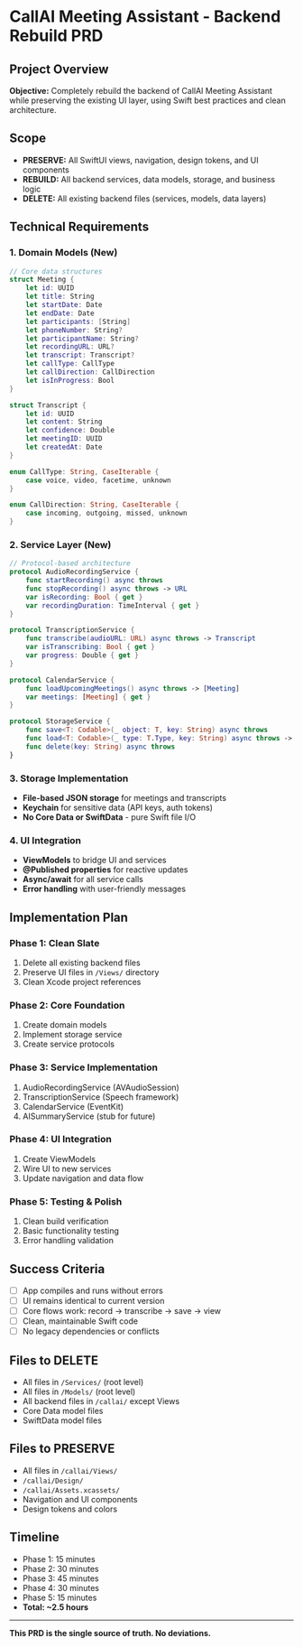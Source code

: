 # CallAI Meeting Assistant - Backend Rebuild PRD

## Project Overview
**Objective:** Completely rebuild the backend of CallAI Meeting Assistant while preserving the existing UI layer, using Swift best practices and clean architecture.

## Scope
- **PRESERVE:** All SwiftUI views, navigation, design tokens, and UI components
- **REBUILD:** All backend services, data models, storage, and business logic
- **DELETE:** All existing backend files (services, models, data layers)

## Technical Requirements

### 1. Domain Models (New)
```swift
// Core data structures
struct Meeting {
    let id: UUID
    let title: String
    let startDate: Date
    let endDate: Date
    let participants: [String]
    let phoneNumber: String?
    let participantName: String?
    let recordingURL: URL?
    let transcript: Transcript?
    let callType: CallType
    let callDirection: CallDirection
    let isInProgress: Bool
}

struct Transcript {
    let id: UUID
    let content: String
    let confidence: Double
    let meetingID: UUID
    let createdAt: Date
}

enum CallType: String, CaseIterable {
    case voice, video, facetime, unknown
}

enum CallDirection: String, CaseIterable {
    case incoming, outgoing, missed, unknown
}
```

### 2. Service Layer (New)
```swift
// Protocol-based architecture
protocol AudioRecordingService {
    func startRecording() async throws
    func stopRecording() async throws -> URL
    var isRecording: Bool { get }
    var recordingDuration: TimeInterval { get }
}

protocol TranscriptionService {
    func transcribe(audioURL: URL) async throws -> Transcript
    var isTranscribing: Bool { get }
    var progress: Double { get }
}

protocol CalendarService {
    func loadUpcomingMeetings() async throws -> [Meeting]
    var meetings: [Meeting] { get }
}

protocol StorageService {
    func save<T: Codable>(_ object: T, key: String) async throws
    func load<T: Codable>(_ type: T.Type, key: String) async throws -> T?
    func delete(key: String) async throws
}
```

### 3. Storage Implementation
- **File-based JSON storage** for meetings and transcripts
- **Keychain** for sensitive data (API keys, auth tokens)
- **No Core Data or SwiftData** - pure Swift file I/O

### 4. UI Integration
- **ViewModels** to bridge UI and services
- **@Published properties** for reactive updates
- **Async/await** for all service calls
- **Error handling** with user-friendly messages

## Implementation Plan

### Phase 1: Clean Slate
1. Delete all existing backend files
2. Preserve UI files in `/Views/` directory
3. Clean Xcode project references

### Phase 2: Core Foundation
1. Create domain models
2. Implement storage service
3. Create service protocols

### Phase 3: Service Implementation
1. AudioRecordingService (AVAudioSession)
2. TranscriptionService (Speech framework)
3. CalendarService (EventKit)
4. AISummaryService (stub for future)

### Phase 4: UI Integration
1. Create ViewModels
2. Wire UI to new services
3. Update navigation and data flow

### Phase 5: Testing & Polish
1. Clean build verification
2. Basic functionality testing
3. Error handling validation

## Success Criteria
- [ ] App compiles and runs without errors
- [ ] UI remains identical to current version
- [ ] Core flows work: record → transcribe → save → view
- [ ] Clean, maintainable Swift code
- [ ] No legacy dependencies or conflicts

## Files to DELETE
- All files in `/Services/` (root level)
- All files in `/Models/` (root level)
- All backend files in `/callai/` except Views
- Core Data model files
- SwiftData model files

## Files to PRESERVE
- All files in `/callai/Views/`
- `/callai/Design/`
- `/callai/Assets.xcassets/`
- Navigation and UI components
- Design tokens and colors

## Timeline
- Phase 1: 15 minutes
- Phase 2: 30 minutes  
- Phase 3: 45 minutes
- Phase 4: 30 minutes
- Phase 5: 15 minutes
- **Total: ~2.5 hours**

---

**This PRD is the single source of truth. No deviations.**
